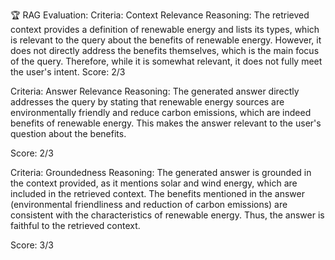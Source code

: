 🏆 RAG Evaluation:
Criteria: Context Relevance
Reasoning: The retrieved context provides a definition of renewable energy and lists its types, which is relevant to the query about the benefits of renewable energy. However, it does not directly address the benefits themselves, which is the main focus of the query. Therefore, while it is somewhat relevant, it does not fully meet the user's intent.
Score: 2/3

Criteria: Answer Relevance
Reasoning: The generated answer directly addresses the query by stating that renewable energy sources are environmentally friendly and reduce carbon emissions, which are indeed benefits of renewable energy. This makes the answer relevant to the user's question about the benefits.

Score: 2/3

Criteria: Groundedness
Reasoning: The generated answer is grounded in the context provided, as it mentions solar and wind energy, which are included in the retrieved context. The benefits mentioned in the answer (environmental friendliness and reduction of carbon emissions) are consistent with the characteristics of renewable energy. Thus, the answer is faithful to the retrieved context.

Score: 3/3
